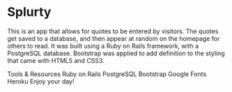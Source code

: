 # Splurty

This is an app that allows for quotes to be entered by visitors. The quotes get saved to a database, and then appear at random on the homepage for others to read. It was built using a Ruby on Rails framework, with a PostgreSQL database. Bootstrap was applied to add definition to the styling that came with HTML5 and CSS3.


Tools & Resources
Ruby on Rails
PostgreSQL
Bootstrap
Google Fonts
Heroku
Enjoy your day!


